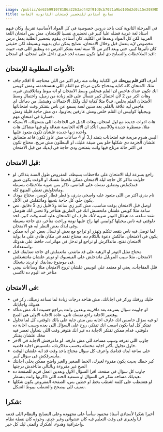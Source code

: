 ```yaml
---
image: /public/de626991078186a2263ad442f91d0cb7021a9bd105d2d0c15e208985bf97f19f.jpg
title: نصايح أستاذي للتحضير لإمتحان الثانوية العامة
---
```


فى المرحلة الثانوية كنت باخد دروس خصوصية فى كل المواد الأساسية تقريبا، وكان فيهم استاذ لغة عربية فضله عليا كبير فى تحضيري نفسيا للإمتحان، مش بس أمتحان اللغة العربية لكن كل المواد وبعدها فى الكلية، كان أستاذى بيقوم بتحضير الطلبة بعمل درس مخصوص لإيه يتعمل قبل وخلال الامتحان، نصايح يمكن تبان بديهية وبسيطة لكن حقيقى كان تأثيرها كبير، حتي وبعد اكتر من 15 سنة لسة بفتكر الدرس ده وبطبق اللى فيه، حبيت اقيد الملاحظات والنصايح دي لعلها تكون مفيدة لحد غيري داخل على امتحان، اي امتحان: 

 ## الأدوات المطلوبة للإمتحان:

* أعرف **اكتر قلم بيريحك** فى الكتابة وهات منه رقم اكبر من اللى محتاجه، 6 اقلام جاف مثلا، الامتحان كله كتابة ومحتاج تكون مرتاح مع القلم اللى هتستخدمه، ومش كويس انك تكون عندك هاجس ان القلم هيخلص وسط الامتحان او انه يبوظ وماتلاقيش غيره، وهات اكتر من 2 لأن احتمال كبير تتسأل على قلم زيادة من زميل، واحتمال وسط الامتحان القلم يخلص، ف6 مثلا كفاية ليك ولكل الاحتمالات وهيشيل من دماغك اي هاجس ليه علاقة بالقلم. بعد سنين لسة بسمع عن ناس بتفتكر وقت امتحاناتها وبيجيلها كوابيس ان القلم خلص ومش عارفين يجاوبوا، دي مش حاجة قليلة ومش خسارة فى امتحان مهم. 
*  هات ادوات جديدة مع اول امتحان، وهات الدبل فى الحاجات اللى بتستهلك، الأستيكة مثلا، مسطرة جديدة و30سم، اتأكد ان الالة الحاسبة شغالة ولو فيها مشاكل هات واحدة زيها جديدة علشان تكون متعود عليها.
* البس هدوم مريحة فيه امتحانات بتمتد ل3 او 4 ساعات مش عاوز تكون قاعد متضايق علشان الجزمة دي شكلها حلو بس ضيقة عليك، او البنطلون مش مريح، محتاج تكون فى اكتر حالة مرتاح فيها وانت بتمتحن ودي حاجة فى ايديك من قبل الامتحان

## قبل الامتحان:

* راجع بسرعة ليلة الامتحان على ملاحظات بسيطة، المفروض طول السنة بتذاكر، لو حاولت تذاكر كل حاجة ليلة الامتحان ممكن تلخبط نفسك او الوقت يكون ضيق فمتكملش وتضايق نفسك على الفاضي، ذاكر بس شوية ملاحظات بسيطة وماتحاولش تغطي المنهج كله.
* نام بدري اكتر من اللى متعود عليه واصحي بدري، وافطر فطار كويس، محتاج مودك يكون حلو، كل حاجة بتحبها وماتتقلش فى الأكل.
* اوصل قبل الامتحان بوقت مناسب، مش كتير زي ساعة ولا قليل زي 5 دقايق، نص ساعة مثلا كويس علشان ماتحسش انك فى الطريق هتتأخر ولا تحس انك هتوصل تقعد ساعة، ده هيقلل التوتر شوية لأنك عارف ان الامتحان عليه لسة وقت كبير، لحد دلوقتي فيه ناس بيجيلها كوابيس انها راح عليها نومة وراحت متأخر، دي حاجة بسيطة وفى ايدك بغض النظر ايه هو الامتحان.
* لما توصل فيه ناس بتقعد تتكلم وتهزر او تراجع مع بعض او تسأل بعض عن ايه ممكن يكون فى الامتحان، مالكش دعوة بالكلام ده، محتاج تقعد فى مكان هادي على ما بوابة الامتحان تفتح، ماتذاكرش او تراجع او تدخل فى مهاترات، حافظ على هدوئك واستعدادك.
* محتاج تقلل التوتر او الرهبة على قد ماتقدر، ماتعملش اي حاجة تضايقك قبل الامتحان، مثلا سيب الموبايل ماتدخلش على الفيسبوك او تويتر علشان ماتتشغلش فى موضوع يضايقك او تريند يشغلك.
* قلل المفاجأت، يعني لو معتمد على اتوبيس علشان تروح الامتحان مثلا وساعات بيجي متأخر خد اليوم ده تاكسى

## فى الامتحان: 
* خليك ورقتك وركز فى اجاباتك، مش هتاخد درجات زيادة لما تساعد زميلك، ركز فى هدوئك واجاباتك
* لو جاوبت سؤال بسرعة بعد ماقريته وبعدين وانت بتراجع حسيت انك مش متأكد وهتغير الاجابة راجع نفسك تاني، عادة الاجابة الاولى هي الصح.
* لو فيه سؤال حاسس انك عارف اجابه بس مش جاية على بالك دلوقتي، كل لما تحاول تفتكر كل لما يكون اصعب انك تفتكر، روح على السؤال اللى بعده وسيب اجابة ده دلوقتي، قدام ممكن تفتكر الاجابة ده غير انك هتوفر وقت اللى بتحاول تعصر فيه مخك علشان يفتكر
* جاوب اللى تعرفه وسيب مساحة للى مش عارفه، لو ماعرفتش الاجابة فى الاخر حاول تجاول بأكتر اجابة محتملة بحسب مذاكرتك، ماتسيبش اجابة فاضية.
* خلى ساعة ايدك قدامك واعرف كل سؤال محتاج ياخد وقت قد ايه علشان الوقت مايسرقكش فى سؤال كبير.
* كبر خطك بحيث يكون مقروء لغيرك، الخط الصغير والغير واضح ممكن يخلى اجابتك الصح غير مقروءة وبالتالي ماتاخدش درجتها
* جاوب كل سؤال فى صفحة، اقرا السؤال الاول وبعدين اعمل فريم للصفحة ده هيديلك مساحة تفكر فى السؤال او تستعيد الحتة اللى ذاكرتها وانت بتسطر.
* لو هتشطب على كلمة اشطب بخط او خطين بس، الصفحة المفروض يكون شكلها نضيف للى بيصحح والشطب بيبوظ الشكل. 


## شكرا: 
أخيرا شكرا لأستاذي أستاذ محمود سأسأ على مجهوده وعلى النصايح والنظام اللى قدمه ليا ولغيرى فى وقت التعليم فيه كان عشوائى وغير جدي، وجوده كان نقطة نظام واحترافية وهدوء، أشكرك وأتمنى ليك كل خير.